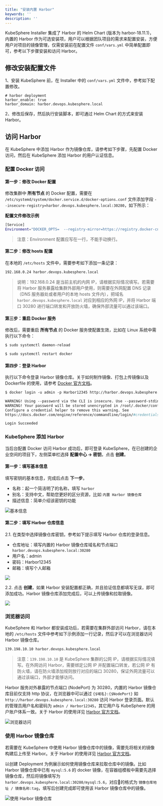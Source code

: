 ```yaml
---
title: "安装内置 Harbor" 
keywords: ''
description: ''
---
```


KubeSphere Installer 集成了 Harbor 的 Helm Chart (版本为 harbor-18.11.1)，内置的 Harbor 作为可选安装项，用户可以根据团队项目的需求来配置安装，方便用户对项目的镜像管理，仅需安装前在配置文件 `conf/vars.yml` 中简单配置即可，参考以下步骤安装和访问 Harbor。

## 修改安装配置文件

1、安装 KubeSphere 前，在 Installer 中的 `conf/vars.yml` 文件中，参考如下配置修改。
```
# harbor deployment
harbor_enable: true
harbor_domain: harbor.devops.kubesphere.local
```
2、修改后保存，然后执行安装脚本，即可通过 Helm Chart 的方式来安装 Harbor。

## 访问 Harbor

在 KubeSphere 中添加 Harbor 作为镜像仓库，请参考如下步骤，先配置 Docker 访问，然后在 KubeSphere 添加 Harbor 的用户认证信息。

### 配置 Docker 访问

#### 第一步：修改 Docker 配置

修改集群中 **所有节点** 的 Docker 配置，需要在 `/etc/systemd/system/docker.service.d/docker-options.conf` 文件添加字段 `--insecure-registry=harbor.devops.kubesphere.local:30280`，如下所示：

**配置文件修改示例**

```bash
[Service]
Environment="DOCKER_OPTS=  --registry-mirror=https://registry.docker-cn.com --data-root=/var/lib/docker --log-opt max-size=10m --log-opt max-file=3 --insecure-registry=harbor.devops.kubesphere.local:30280"
```

> 注意：Environment 配置应写在一行，不能手动换行。

#### 第二步：修改 hosts 配置

在本地的 `/etc/hosts` 文件中，需要参考如下添加一条记录：

```bash
192.168.0.24 harbor.devops.kubesphere.local
```

> 说明：192.168.0.24 是当前主机的内网 IP，请根据实际情况填写。若需要将 Harbor 服务暴露给集群外部用户使用，则需要在外网配置 DNS 记录（DNS 服务器处或者用户的本地 hosts 文件内），把域名 `harbor.devops.kubesphere.local` 对应到相应的外网 IP，并将 Harbor 端口 30280 进行端口转发和开放防火墙，确保外部流量可以通过该端口。

#### 第三步：重启 Docker 服务

修改后，需要重启 **所有节点** 的 Docker 服务使配置生效，⽐如在 Linux 系统中需执行以下命令：

```bash
$ sudo systemctl daemon-reload
```

```bash
$ sudo systemctl restart docker
```
#### 第四步：登录 Harbor

执行以下命令登录 Harbor 镜像仓库。关于如何制作镜像、打包上传镜像以及 Dockerfile 的使用，请参考 [Docker 官方文档](https://docs.docker.com/develop/develop-images/dockerfile_best-practices/)。

```dockerfile
$ docker login -u admin -p Harbor12345 http://harbor.devops.kubesphere.local:30280

WARNING! Using --password via the CLI is insecure. Use --password-stdin.
WARNING! Your password will be stored unencrypted in /root/.docker/config.json.
Configure a credential helper to remove this warning. See
https://docs.docker.com/engine/reference/commandline/login/#credentials-store

Login Succeeded
```

### KubeSphere 添加 Harbor 

当后台配置 Docker 访问 Harbor 成功后，即可登录 KubeSphere，在已创建的企业空间的项目下，左侧菜单栏选择 **配置中心 → 密钥**，点击 **创建**。

#### 第一步：填写基本信息

填写密钥的基本信息，完成后点击 **下一步**。

- 名称：起一个简洁明了的名称，填写 `harbor`
- 别名：支持中文，帮助您更好的区分资源，比如 `内置 Harbor 镜像仓库`
- 描述信息：简单介绍该密钥的功能

![基本信息](/harbor-secret-basic.png)

#### 第二步：填写 Harbor 仓库信息

2.1. 在类型中选择镜像仓库密钥，参考如下提示填写 Harbor 仓库的登录信息。

- 仓库地址：填写内置的 Harbor 镜像仓库域名和节点端口 `harbor.devops.kubesphere.local:30280`
- 用户名：admin
- 密码：Harbor12345
- 邮箱：填写个人邮箱

![](https://pek3b.qingstor.com/kubesphere-docs/png/WeChat6512aa8ad5d967a0cf0cdbc6f9b1eb37.png)

2.2. 点击 **创建**，如果 Harbor 安装配置都正确，并且验证信息都填写无误，即可添加成功。Harbor 镜像仓库添加完成后，可以上传镜像和拉取镜像。

![](/harbor-secret-list.png)

### 浏览器访问

KubeSphere 和 Harbor 都安装成功后，若需要在集群外部访问 Harbor，请在本地的 `/etc/hosts` 文件中参考如下示例添加一行记录，然后才可以在浏览器访问 Harbor 镜像仓库。

```bash
139.198.10.10 harbor.devops.kubesphere.local
```

> 注意：`139.198.10.10` 是 KubeSphere 集群的公网 IP，请根据实际情况填写。在外网访问 Harbor，需要绑定公网 IP 并配置端口转发，若公网 IP 有防火墙，请在防火墙添加规则放行对应的端口 30280，保证外网流量可以通过该端口，外部才能够访问。

Harbor 服务对外暴露的节点端口 (NodePort) 为 30280，内置的 Harbor 镜像仓库目前仅支持 http 协议，在浏览器中可以通过 `{$域名}:{$NodePort}` 如 `http://harbor.devops.kubesphere.local:30280` 访问 Harbor 登录页面。默认的管理员用户名和密码为 `admin / Harbor12345`，其它用户与 KubeSphere 的用户账户体系一致。关于 Harbor 的使用详见 [Harbor 官方文档](https://goharbor.io/docs/)。



![浏览器访问](https://pek3b.qingstor.com/kubesphere-docs/png/20190322111038.png)

### 使用 Harbor 镜像仓库

若需要在 KubeSphere 中使用 Harbor 镜像仓库中的镜像，需要先将相关的镜像构建后上传至 Harbor。关于 Harbor 的使用详见 [Harbor 官方文档](https://goharbor.io/docs/)。

以创建 Deployment 为例展示如何使用镜像仓库来拉取仓库中的镜像。比如 Harbor 镜像仓库中已有 `mysql:5.6` 的 docker 镜像，在容器组模板中需要先选择镜像仓库，然后将镜像填写为 `harbor.devops.kubesphere.local:30280/mysql:5.6`，对应的格式为 `镜像仓库地址 / 镜像名称:tag`，填写后创建完成即可使用该 Harbor 镜像仓库中的镜像。

![使用 Harbor 镜像仓库](/apply-harbor.png)
